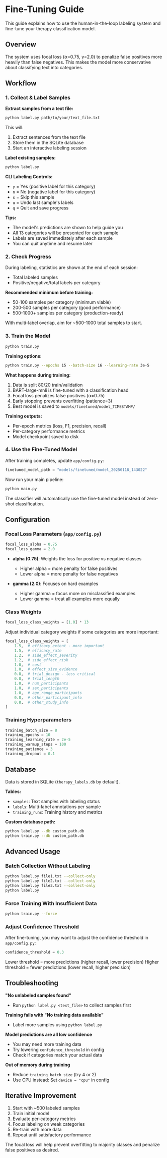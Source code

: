 # Fine-Tuning Guide

This guide explains how to use the human-in-the-loop labeling system and fine-tune your therapy classification model.

## Overview

The system uses focal loss (α=0.75, γ=2.0) to penalize false positives more heavily than false negatives. This makes the model more conservative about classifying text into categories.

## Workflow

### 1. Collect & Label Samples

**Extract samples from a text file:**
```bash
python label.py path/to/your/text_file.txt
```

This will:
1. Extract sentences from the text file
2. Store them in the SQLite database
3. Start an interactive labeling session

**Label existing samples:**
```bash
python label.py
```

**CLI Labeling Controls:**
- `y` = Yes (positive label for this category)
- `n` = No (negative label for this category)
- `s` = Skip this sample
- `u` = Undo last sample's labels
- `q` = Quit and save progress

**Tips:**
- The model's predictions are shown to help guide you
- All 13 categories will be presented for each sample
- Labels are saved immediately after each sample
- You can quit anytime and resume later

### 2. Check Progress

During labeling, statistics are shown at the end of each session:
- Total labeled samples
- Positive/negative/total labels per category

**Recommended minimum before training:**
- 50-100 samples per category (minimum viable)
- 200-500 samples per category (good performance)
- 500-1000+ samples per category (production-ready)

With multi-label overlap, aim for ~500-1000 total samples to start.

### 3. Train the Model

```bash
python train.py
```

**Training options:**
```bash
python train.py --epochs 15 --batch-size 16 --learning-rate 3e-5
```

**What happens during training:**
1. Data is split 80/20 train/validation
2. BART-large-mnli is fine-tuned with a classification head
3. Focal loss penalizes false positives (α=0.75)
4. Early stopping prevents overfitting (patience=3)
5. Best model is saved to `models/finetuned/model_TIMESTAMP/`

**Training outputs:**
- Per-epoch metrics (loss, F1, precision, recall)
- Per-category performance metrics
- Model checkpoint saved to disk

### 4. Use the Fine-Tuned Model

After training completes, update `app/config.py`:

```python
finetuned_model_path = "models/finetuned/model_20250118_143022"
```

Now run your main pipeline:
```bash
python main.py
```

The classifier will automatically use the fine-tuned model instead of zero-shot classification.

## Configuration

### Focal Loss Parameters (`app/config.py`)

```python
focal_loss_alpha = 0.75
focal_loss_gamma = 2.0
```

- **alpha (0.75)**: Weights the loss for positive vs negative classes
  - Higher alpha = more penalty for false positives
  - Lower alpha = more penalty for false negatives

- **gamma (2.0)**: Focuses on hard examples
  - Higher gamma = focus more on misclassified examples
  - Lower gamma = treat all examples more equally

### Class Weights

```python
focal_loss_class_weights = [1.0] * 13
```

Adjust individual category weights if some categories are more important:
```python
focal_loss_class_weights = [
    1.5,  # efficacy_extent - more important
    1.5,  # efficacy_rate
    1.2,  # side_effect_severity
    1.2,  # side_effect_risk
    1.0,  # cost
    1.0,  # effect_size_evidence
    0.8,  # trial_design - less critical
    0.8,  # trial_length
    1.0,  # num_participants
    1.0,  # sex_participants
    1.0,  # age_range_participants
    0.8,  # other_participant_info
    0.8,  # other_study_info
]
```

### Training Hyperparameters

```python
training_batch_size = 8
training_epochs = 10
training_learning_rate = 2e-5
training_warmup_steps = 100
training_patience = 3
training_dropout = 0.1
```

## Database

Data is stored in SQLite (`therapy_labels.db` by default).

**Tables:**
- `samples`: Text samples with labeling status
- `labels`: Multi-label annotations per sample
- `training_runs`: Training history and metrics

**Custom database path:**
```bash
python label.py --db custom_path.db
python train.py --db custom_path.db
```

## Advanced Usage

### Batch Collection Without Labeling

```bash
python label.py file1.txt --collect-only
python label.py file2.txt --collect-only
python label.py file3.txt --collect-only
python label.py
```

### Force Training With Insufficient Data

```bash
python train.py --force
```

### Adjust Confidence Threshold

After fine-tuning, you may want to adjust the confidence threshold in `app/config.py`:

```python
confidence_threshold = 0.3
```

Lower threshold = more predictions (higher recall, lower precision)
Higher threshold = fewer predictions (lower recall, higher precision)

## Troubleshooting

**"No unlabeled samples found"**
- Run `python label.py <text_file>` to collect samples first

**Training fails with "No training data available"**
- Label more samples using `python label.py`

**Model predictions are all low confidence**
- You may need more training data
- Try lowering `confidence_threshold` in config
- Check if categories match your actual data

**Out of memory during training**
- Reduce `training_batch_size` (try 4 or 2)
- Use CPU instead: Set `device = "cpu"` in config

## Iterative Improvement

1. Start with ~500 labeled samples
2. Train initial model
3. Evaluate per-category metrics
4. Focus labeling on weak categories
5. Re-train with more data
6. Repeat until satisfactory performance

The focal loss will help prevent overfitting to majority classes and penalize false positives as desired.

